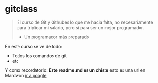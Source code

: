 # gitclass
> El curso de Git y Githubes lo que me hacia falta, no necesariamente para triplicar mi salario, pero si para ser un mejor programador.
> - Un programador más preparado

En este curso se ve de todo: 
* Todos los comandos de git 
* etc

Y como recordatorio: **Este readme.md es un chiste** esto es una url en Mardwon [ir a google](https://google.com)
